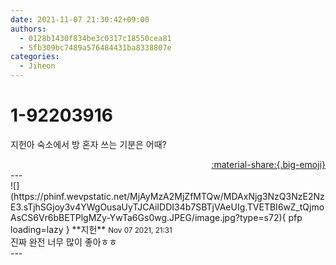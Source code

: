 ```yaml
---
date: 2021-11-07 21:30:42+09:00
authors:
  - 0128b1430f834be3c0317c18550cea81
  - 5fb309bc7489a576484431ba8338807e
categories:
  - Jiheon
---
```


# 1-92203916

<div class="post-container" markdown="1">
<div class="content-container md-sidebar__scrollwrap" markdown="1">

지헌아 숙소에서 방 혼자 쓰는 기분은 어때?

</div>
</div>

<div style="text-align: right;" markdown="1">
<a href="https://weverse.io/fromis9/fanpost/1-92203916" style="text-align: right;">:material-share:{.big-emoji}</a>
</div>
---

<div class="comments-container md-sidebar__scrollwrap" markdown="1">
<div class="comment" markdown="1">
<div class='id-container' markdown="1">
![](https://phinf.wevpstatic.net/MjAyMzA2MjZfMTQw/MDAxNjg3NzQ3NzE2NzE3.sTjhSGjoy3v4YWgOusaUyTJCAiIDDI34b7SBTjVAeUIg.TVETBI6wZ_tQjmoAsCS6Vr6bBETPlgMZy-YwTa6Gs0wg.JPEG/image.jpg?type=s72){ pfp loading=lazy }
**<span class="artist">지헌</span>** <small>Nov 07 2021, 21:31</small><br>
</div>
<div class='comment-body' markdown="1">
진짜 완전 너무 많이 좋아ㅎㅎ
</div>
</div>
</div>
---
